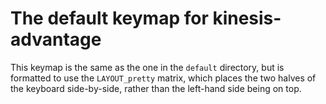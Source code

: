 # The default keymap for kinesis-advantage

This keymap is the same as the one in the `default` directory, but is
formatted to use the `LAYOUT_pretty` matrix, which places the two halves of
the keyboard side-by-side, rather than the left-hand side being on top.
